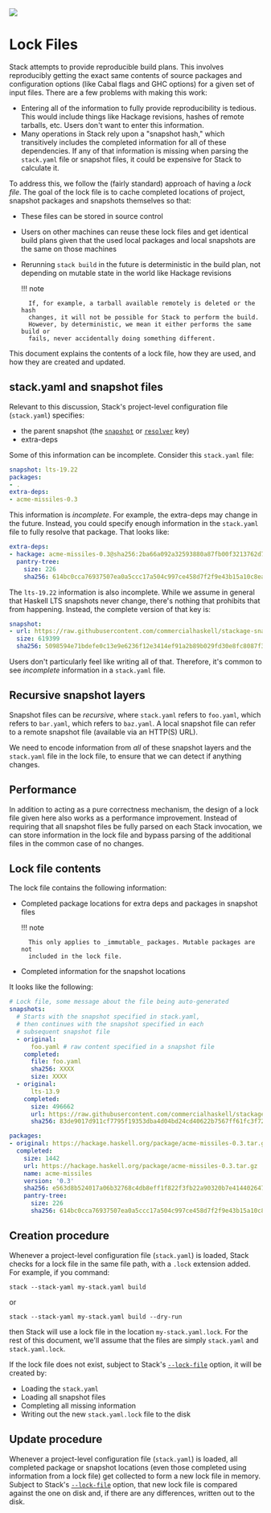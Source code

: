 <div class="hidden-warning"><a href="https://docs.haskellstack.org/"><img src="https://cdn.jsdelivr.net/gh/commercialhaskell/stack/doc/img/hidden-warning.svg"></a></div>

# Lock Files

Stack attempts to provide reproducible build plans. This involves reproducibly
getting the exact same contents of source packages and configuration options
(like Cabal flags and GHC options) for a given set of input files. There are a
few problems with making this work:

* Entering all of the information to fully provide reproducibility is tedious.
  This would include things like Hackage revisions, hashes of remote tarballs,
  etc. Users don't want to enter this information.
* Many operations in Stack rely upon a "snapshot hash," which transitively
  includes the completed information for all of these dependencies. If any of
  that information is missing when parsing the `stack.yaml` file or snapshot
  files, it could be expensive for Stack to calculate it.

To address this, we follow the (fairly standard) approach of having a
_lock file_. The goal of the lock file is to cache completed locations of
project, snapshot packages and snapshots themselves so that:

* These files can be stored in source control
* Users on other machines can reuse these lock files and get identical build
  plans given that the used local packages and local snapshots are the same on
  those machines
* Rerunning `stack build` in the future is deterministic in the build plan, not
  depending on mutable state in the world like Hackage revisions

    !!! note

        If, for example, a tarball available remotely is deleted or the hash
        changes, it will not be possible for Stack to perform the build.
        However, by deterministic, we mean it either performs the same build or
        fails, never accidentally doing something different.

This document explains the contents of a lock file, how they are used, and how
they are created and updated.

## stack.yaml and snapshot files

Relevant to this discussion, Stack's project-level configuration file
(`stack.yaml`) specifies:

* the parent snapshot (the [`snapshot`](yaml_configuration.md#snapshot) or
  [`resolver`](yaml_configuration.md#resolver) key)
* extra-deps

Some of this information can be incomplete. Consider this `stack.yaml` file:

~~~yaml
snapshot: lts-19.22
packages:
- .
extra-deps:
- acme-missiles-0.3
~~~

This information is _incomplete_. For example, the extra-deps may change in the
future. Instead, you could specify enough information in the `stack.yaml` file
to fully resolve that package. That looks like:

~~~yaml
extra-deps:
- hackage: acme-missiles-0.3@sha256:2ba66a092a32593880a87fb00f3213762d7bca65a687d45965778deb8694c5d1,613
  pantry-tree:
    size: 226
    sha256: 614bc0cca76937507ea0a5ccc17a504c997ce458d7f2f9e43b15a10c8eaeb033
~~~

The `lts-19.22` information is also incomplete. While we assume in general that
Haskell LTS snapshots never change, there's nothing that prohibits that from
happening. Instead, the complete version of that key is:

~~~yaml
snapshot:
- url: https://raw.githubusercontent.com/commercialhaskell/stackage-snapshots/master/lts/19/22.yaml
  size: 619399
  sha256: 5098594e71bdefe0c13e9e6236f12e3414ef91a2b89b029fd30e8fc8087f3a07
~~~

Users don't particularly feel like writing all of that. Therefore, it's common
to see _incomplete_ information in a `stack.yaml` file.

## Recursive snapshot layers

Snapshot files can be _recursive_, where `stack.yaml` refers to `foo.yaml`,
which refers to `bar.yaml`, which refers to `baz.yaml`. A local snapshot file
can refer to a remote snapshot file (available via an HTTP(S) URL).

We need to encode information from _all_ of these snapshot layers and the
`stack.yaml` file in the lock file, to ensure that we can detect if anything
changes.

## Performance

In addition to acting as a pure correctness mechanism, the design of a lock file
given here also works as a performance improvement. Instead of requiring that
all snapshot files be fully parsed on each Stack invocation, we can store
information in the lock file and bypass parsing of the additional files in the
common case of no changes.

## Lock file contents

The lock file contains the following information:

* Completed package locations for extra deps and packages in snapshot files

    !!! note

        This only applies to _immutable_ packages. Mutable packages are not
        included in the lock file.

* Completed information for the snapshot locations

It looks like the following:

~~~yaml
# Lock file, some message about the file being auto-generated
snapshots:
  # Starts with the snapshot specified in stack.yaml,
  # then continues with the snapshot specified in each
  # subsequent snapshot file
  - original:
      foo.yaml # raw content specified in a snapshot file
    completed:
      file: foo.yaml
      sha256: XXXX
      size: XXXX
  - original:
      lts-13.9
    completed:
      size: 496662
      url: https://raw.githubusercontent.com/commercialhaskell/stackage-snapshots/master/lts/13/9.yaml
      sha256: 83de9017d911cf7795f19353dba4d04bd24cd40622b7567ff61fc3f7223aa3ea

packages:
- original: https://hackage.haskell.org/package/acme-missiles-0.3.tar.gz
  completed:
    size: 1442
    url: https://hackage.haskell.org/package/acme-missiles-0.3.tar.gz
    name: acme-missiles
    version: '0.3'
    sha256: e563d8b524017a06b32768c4db8eff1f822f3fb22a90320b7e414402647b735b
    pantry-tree:
      size: 226
      sha256: 614bc0cca76937507ea0a5ccc17a504c997ce458d7f2f9e43b15a10c8eaeb033
~~~

## Creation procedure

Whenever a project-level configuration file (`stack.yaml`) is loaded, Stack
checks for a lock file in the same file path, with a `.lock` extension added.
For example, if you command:

~~~text
stack --stack-yaml my-stack.yaml build
~~~

or

~~~text
stack --stack-yaml my-stack.yaml build --dry-run
~~~

then Stack will use a lock file in the location `my-stack.yaml.lock`. For the
rest of this document, we'll assume that the files are simply `stack.yaml` and
`stack.yaml.lock`.

If the lock file does not exist, subject to Stack's
[`--lock-file`](global_flags.md#-lock-file-option) option, it will be
created by:

* Loading the `stack.yaml`
* Loading all snapshot files
* Completing all missing information
* Writing out the new `stack.yaml.lock` file to the disk

## Update procedure

Whenever a project-level configuration file (`stack.yaml`) is loaded, all
completed package or snapshot locations (even those completed using information
from a lock file) get collected to form a new lock file in memory. Subject to
Stack's [`--lock-file`](global_flags.md#-lock-file-option) option, that new lock
file is compared against the one on disk and, if there are any differences,
written out to the disk.
